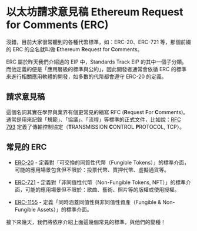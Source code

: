 # 以太坊請求意見稿 Ethereum Request for Comments (ERC)

沒錯，目前大家很常聽到的各種代幣標準，如：ERC-20、ERC-721 等，那個前綴的 ERC 的全名就叫做 **E**thereum **R**equest for **C**omments。

ERC 屬於昨天我們介紹過的 EIP 中，Standards Track EIP 的其中一個子分類。而他定義的便是「應用層級的標準與公約」，因此開發者通常會依循 ERC 的標準來進行相關應用軟體的開發，如多數的代幣都會遵守 ERC-20 的定義。

## 請求意見稿

這個名詞其實在學界與業界有個更常見的縮寫 RFC (**R**equest **F**or **C**omments)。
通常是用來記錄「規範」、「協議」、「流程」等標準的正式文件，比如說：[RFC 793](https://www.rfc-editor.org/rfc/rfc793) 定義了傳輸控制協定（**T**RANSMISSION **C**ONTROL **P**ROTOCOL, TCP）。

## 常見的 ERC

* [ERC-20](https://eips.ethereum.org/EIPS/eip-20) - 定義對「可交換的同質性代幣（Fungible Tokens）」的標準介面，可能的應用場景包含但不限於：投票代幣、質押代幣、虛擬通貨等。

* [ERC-721](https://eips.ethereum.org/EIPS/eip-721) - 定義對「非同值性代幣（Non-Fungible Tokens, NFT）」的標準介面，可能的應用場景但不限於：歌曲、藝術、照片等的版權或使用授權。

* [ERC-1155](https://eips.ethereum.org/EIPS/eip-1155) - 定義「同時涵蓋同值性與非同值性資產（Fungible & Non-Fungible Assets）」的標準介面。

接下來幾天，我們將依序介紹上面這幾個常見的標準，與他們的變種！
